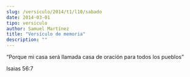 ```yaml
---
slug: /versiculo/2014/t1/l10/sabado
date: 2014-03-01
tipo: versiculo
author: Samuel Martínez
title: "Versículo de memoria"
description: ""
---
```


“Porque mi casa será llamada casa de oración para todos los pueblos”

Isaias 56:7
